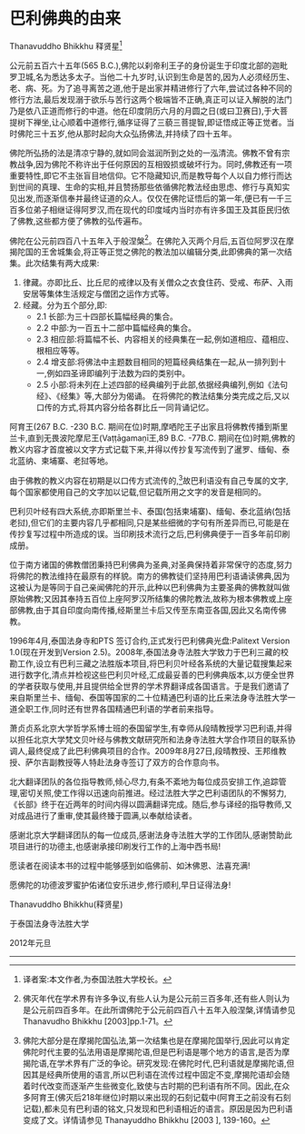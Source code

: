 # 巴利佛典的由来
Thanavuddho Bhikkhu 释贤星[^1]

公元前五百六十五年(565 B.C.),佛陀以刹帝利王子的身份诞生于印度北部的迦毗罗卫城,名为悉达多太子。当他二十九岁时,认识到生命是苦的,因为人必须经历生、老、病、死。为了追寻离苦之道,他于是出家并精进修行了六年,尝试过各种不同的修行方法,最后发现溺于欲乐与苦行这两个极端皆不正确,真正可以证入解脱的法门乃是依八正道而修行的中道。他在印度阴历六月的月圆之日(或曰卫赛日),于大菩提树下禅坐,让心顺着中道修行,循序证得了三藐三菩提智,即证悟成正等正觉者。当时佛陀三十五岁,他从那时起向大众弘扬佛法,并持续了四十五年。

佛陀所弘扬的法是清凉宁静的,就如同会滋润所到之处的一泓清流。佛教不曾有宗教战争,因为佛陀不称许出于任何原因的互相毁损或破坏行为。同时,佛教还有一项重要特性,即它不主张盲目地信仰。它不隐藏知识,而是教导每个人以自力修行而达到世间的真理、生命的实相,并且赞扬那些依循佛陀教法经由思虑、修行与真知实见出发,而逐渐信奉并最终证道的众人。仅仅在佛陀证悟后的第一年,便已有一千三百多位弟子相继证得阿罗汉,而在现代的印度域内当时亦有许多国王及其臣民归依了佛教,这些都方便了佛教的弘传遍布。

佛陀在公元前四百八十五年入于般涅槃[^2]。在佛陀入灭两个月后,五百位阿罗汉在摩揭陀国的王舍城集会,将正等正觉之佛陀的教法加以编辑分类,此即佛典的第一次结集。此次结集有两大成果:
1. 律藏。亦即比丘、比丘尼的戒律以及有关僧众之衣食住药、受戒、布萨、入雨安居等集体生活规定与僧团之运作方式等。
2. 经藏。分为五个部分,即:
    - 2.1 长部:为三十四部长篇幅经典的集合。
    - 2.2 中部:为一百五十二部中篇幅经典的集合。
    - 2.3 相应部:将篇幅不长、内容相关的经典集在一起,例如道相应、蕴相应、根相应等等。
    - 2.4 增支部:将佛法中主题数目相同的短篇经典结集在一起,从一排列到十一,例如四圣谛即编列于法数为四的类别中。
    - 2.5 小部:将未列在上述四部的经典编列于此部,依据经典编列,例如《法句经》、《经集》等,大部分为偈诵。
在将佛陀的教法结集分类完成之后,又以口传的方式,将其内容分给各群比丘一同背诵记忆。

阿育王(267 B.C. -230 B.C. 期间在位)时期,摩哂陀王子出家且将佛教传播到斯里兰卡,直到无畏波陀摩尼王(Vaṭṭāgamaṇī王,89 B.C. -77B.C. 期间在位)时期,佛教的教义内容才首度被以文字方式记载下来,并得以传抄复写流传到了暹罗、缅甸、泰北蓝纳、柬埔寨、老挝等地。

由于佛教的教义内容在初期是以口传方式流传的,[^3]故巴利语没有自己专属的文字,每个国家都使用自己的文字加以记载,但记载所用之文字的发音是相同的。

巴利贝叶经有四大系统,亦即斯里兰卡、泰国(包括柬埔寨)、缅甸、泰北蓝纳(包括老挝),但它们的主要内容几乎都相同,只是某些细微的字句有所差异而已,可能是在传抄复写过程中所造成的误。当印刷技术流行之后,巴利佛典便于一百多年前印刷成册。

位于南方诸国的佛教僧团秉持巴利佛典为圣典,对圣典保持着非常保守的态度,努力将佛陀的教法维持在最原有的样貌。南方的佛教徒们坚持用巴利语诵读佛典,因为这被认为是等同于自己亲闻佛陀的开示,此种以巴利佛典为主要圣典的佛教就叫做原始佛教;又因其奉持五百位上座阿罗汉所结集的佛陀教法,故称为根本佛教或上座部佛教,由于其自印度向南传播,经斯里兰卡后又传至东南亚各国,因此又名南传佛教。

1996年4月,泰国法身寺和PTS 签订合约,正式发行巴利佛典光盘:Palitext Version 1.0(现在开发到Version 2.5)。2008年,泰国法身寺法胜大学致力于巴利三藏的校勘工作,设立有巴利三藏之法胜版本项目,将巴利贝叶经各系统的大量记载搜集起来进行数字化,清点并检视这些巴利贝叶经,汇成最妥善的巴利佛典版本,以方便全世界的学者获取与使用,并且提供给全世界的学术界翻译成各国语言。于是我们邀请了来自斯里兰卡、缅甸、泰国等国家的二十位精通巴利语的比丘来法身寺法胜大学一道全职工作,同时还有世界各国精通巴利语的学者前来指导。

萧贞贞系北京大学哲学系博士班的泰国留学生,有幸师从段晴教授学习巴利语,并得以担任北京大学梵文贝叶经与佛教文献研究所和法身寺法胜大学合作项目的联系协调人,最终促成了此巴利佛典项目的合作。2009年8月27日,段晴教授、王邦维教授、萨尔吉副教授等人特赴法身寺签订了双方的合作意向书。

北大翻译团队的各位指导教师,倾心尽力,有条不紊地为每位成员安排工作,追踪管理,密切关照,使工作得以迅速向前推进。经过法胜大学之巴利语团队的不懈努力,《长部》终于在近两年的时间内得以圆满翻译完成。随后,参与译经的指导教师,又对成品进行了重审,使其最终臻于圆满,以奉献给读者。

感谢北京大学翻译团队的每一位成员,感谢法身寺法胜大学的工作团队,感谢赞助此项目进行的功德主,也感谢承接印刷发行工作的上海中西书局!

愿读者在阅读本书的过程中能够感到如临佛前、如沐佛恩、法喜充满!

愿佛陀的功德波罗蜜护佑诸位安乐进步,修行顺利,早日证得法身!

Thanavuddho Bhikkhu(释贤星)

于泰国法身寺法胜大学

2012年元旦

---

[^1]: 译者案:本文作者,为泰国法胜大学校长。
[^2]: 佛灭年代在学术界有许多争议,有些人认为是公元前三百多年,还有些人则认为是公元前四百多年。在此所谓佛陀于公元前四百八十五年入般涅槃,详情请参见 Thanavudho Bhikkhu [2003]pp.1-71。
[^3]: 佛陀大部分是在摩揭陀国弘法,第一次结集也是在摩揭陀国举行,因此可以肯定佛陀时代主要的弘法用语是摩揭陀语,但是巴利语是哪个地方的语言,是否为摩揭陀语,在学术界有广泛的争论。研究发现:在佛陀时代,巴利语就是摩揭陀语,但因其是经典所使用的语言,所以巴利语在流传过程中固定不变,摩揭陀语却会随着时代改变而逐渐产生些微变化,致使与古时期的巴利语有所不同。因此,在众多阿育王(佛灭后218年继位)时期以来出现的石刻记载中(阿育王之前没有石刻记载),都未见有巴利语的铭文,只发现和巴利语相近的语言。原因是因为巴利语变成了文。详情请参见 Thanayuddho Bhikkhu [2003 ], 139-160。
